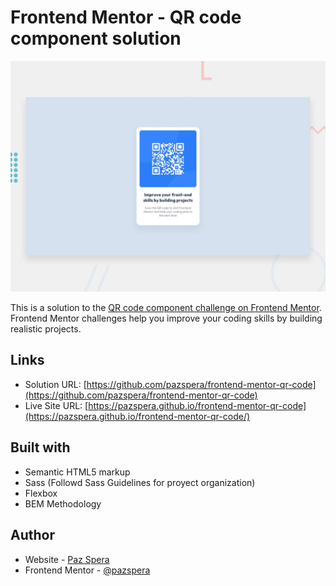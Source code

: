 # Frontend Mentor - QR code component solution

![Design preview for the QR code component coding challenge](./design/desktop-preview.jpg)

This is a solution to the [QR code component challenge on Frontend Mentor](https://www.frontendmentor.io/challenges/qr-code-component-iux_sIO_H). Frontend Mentor challenges help you improve your coding skills by building realistic projects. 

## Links

- Solution URL: [https://github.com/pazspera/frontend-mentor-qr-code](https://github.com/pazspera/frontend-mentor-qr-code)
- Live Site URL: [https://pazspera.github.io/frontend-mentor-qr-code](https://pazspera.github.io/frontend-mentor-qr-code/)

## Built with

- Semantic HTML5 markup
- Sass (Followd Sass Guidelines for proyect organization)
- Flexbox
- BEM Methodology

## Author

- Website - [Paz Spera](https://github.com/pazspera)
- Frontend Mentor - [@pazspera](https://www.frontendmentor.io/profile/pazspera)